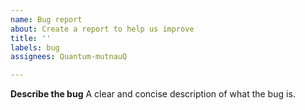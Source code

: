 ```yaml
---
name: Bug report
about: Create a report to help us improve
title: ''
labels: bug
assignees: Quantum-mutnauQ

---
```


**Describe the bug**
A clear and concise description of what the bug is.
